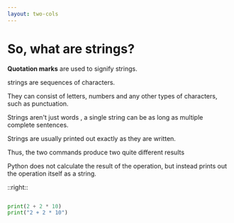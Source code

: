 ```yaml
---
layout: two-cols
---
```


# So, what are strings?

<v-click>

<span v-mark.box.red="1"> **Quotation marks** </span> are used to signify strings.

</v-click>

<v-click>

strings are <span v-mark.highlight.yellow="2"> sequences of characters. </span>

They can consist of <span v-mark.highlight.yellow="3"> letters, numbers </span> and any other types of characters, such as <span v-mark.highlight.yellow="3"> punctuation. </span>

Strings <span v-mark.highlight.red="4"> aren't just words </span>, a single string can be as long as multiple complete sentences.

Strings are usually printed out <span v-mark.highlight.red="5"> exactly as they are written. </span>

Thus, the two commands produce two quite different results

Python <span v-mark.underline.red="6"> does not calculate </span> the result of the operation, but instead <span v-mark.underline.red="6">prints out the operation itself</span> as a string.

</v-click>

::right::

```py {monaco-run} {height:'150px'}

print(2 + 2 * 10)
print("2 + 2 * 10")

```
